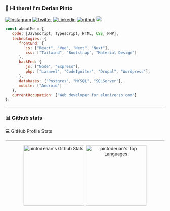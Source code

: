 ### 👋 Hi there! I'm Derian Pinto

[![Instagram](https://img.shields.io/badge/mishaec95-%23E4405F.svg?style=for-the-badge&logo=Instagram&logoColor=white)](https://www.instagram.com/mishaec95/)
[![Twitter](https://img.shields.io/badge/pintoderian-%231DA1F2.svg?style=for-the-badge&logo=Twitter&logoColor=white)](https://www.twitter.com/pintoderian/)
[![Linkedin](https://img.shields.io/badge/pintoderian-%231DA1F2.svg?style=for-the-badge&logo=Linkedin&logoColor=white)](https://www.linkedin.com/in/pintoderian//)
[![github](https://img.shields.io/badge/pintoderian-12100E.svg?style=for-the-badge&logo=github&logoColor=white)](https://github.com/pintoderian/)
![](https://komarev.com/ghpvc/?username=pintoderian&label=PROFILE+VIEWS&style=for-the-badge&color=brightgreen)

```js
const aboutMe = {
   code: [Javascript, Typescript, HTML, CSS, PHP],
   technologies: {
      frontEnd: {
         js: ["React", "Vue", "Next", "Nuxt"],
         css: ["Tailwind", "Bootstrap", "Material Design"]
      },
      backEnd: {
         js: ["Node", "Express"],
         php: ["Laravel", "CodeIgniter", "Drupal", "Wordpress"],
      },
      databases: ["Postgres", "MYSQL", "SQLServer"],
      mobile: ["Android"]
   },
   currentOccupation: ["Web developer for eluniverso.com"]
};
```

--- 

### 📊 Github stats

💻 GitHub Profile Stats

--- 

<p align="center"><a href="https://github.com/anuraghazra/github-readme-stats"><img alt="pintoderian's Github Stats" src="https://github-readme-stats.vercel.app/api/?username=pintoderian&show_icons=true&count_private=true&theme=default&hide_border=true&bg_color=fff&title_color=00E676&icon_color=00E676" height="192px"/></a>
  <a href="https://github.com/anuraghazra/github-readme-stats"><img alt="pintoderian's Top Languages" src="https://github-readme-stats.vercel.app/api/top-langs/?username=pintoderian&langs_count=8&layout=compact&theme=default&hide_border=true&bg_color=fff&title_color=000&icon_color=000&hide=Jupyter%20Notebook" height="192px"/></a></p>
